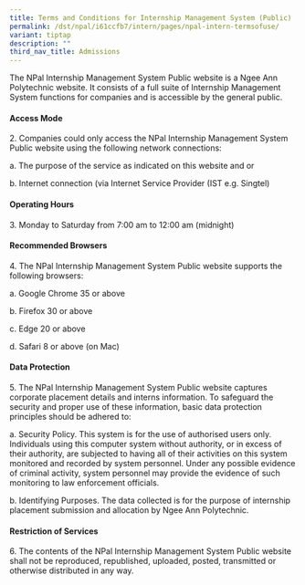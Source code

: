 ```yaml
---
title: Terms and Conditions for Internship Management System (Public)
permalink: /dst/npal/i61ccfb7/intern/pages/npal-intern-termsofuse/
variant: tiptap
description: ""
third_nav_title: Admissions
---
```

<p>The NPal Internship Management System Public website is a Ngee Ann Polytechnic
website. It consists of a full suite of Internship Management System functions
for companies and is accessible by the general public.</p>
<h4>Access Mode</h4>
<p>2. Companies could only access the NPal Internship Management System Public
website using the following network connections:</p>
<p>a. The purpose of the service as indicated on this website and or</p>
<p>b. Internet connection (via Internet Service Provider (IST e.g. Singtel)</p>
<h4>Operating Hours</h4>
<p>3. Monday to Saturday from 7:00 am to 12:00 am (midnight)</p>
<h4>Recommended Browsers</h4>
<p>4. The NPal Internship Management System Public website supports the following
browsers:</p>
<p>a. Google Chrome 35 or above</p>
<p>b. Firefox 30 or above</p>
<p>c. Edge 20 or above</p>
<p>d. Safari 8 or above (on Mac)</p>
<h4>Data Protection</h4>
<p>5. The NPal Internship Management System Public website captures corporate
placement details and interns information. To safeguard the security and
proper use of these information, basic data protection principles should
be adhered to:</p>
<p>a. Security Policy. This system is for the use of authorised users only.
Individuals using this computer system without authority, or in excess
of their authority, are subjected to having all of their activities on
this system monitored and recorded by system personnel. Under any possible
evidence of criminal activity, system personnel may provide the evidence
of such monitoring to law enforcement officials.</p>
<p>b. Identifying Purposes. The data collected is for the purpose of internship
placement submission and allocation by Ngee Ann Polytechnic.</p>
<h4>Restriction of Services</h4>
<p>6. The contents of the NPal Internship Management System Public website
shall not be reproduced, republished, uploaded, posted, transmitted or
otherwise distributed in any way.</p>